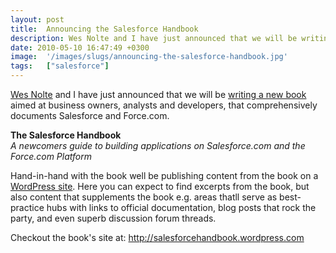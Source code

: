 ```yaml
---
layout: post
title:  Announcing the Salesforce Handbook
description: Wes Nolte and I have just announced that we will be writing a new book aimed at business owners, analysts and developers, that comprehensively documents Salesforce and Force.com. The Salesforce Handbook A newcomers guide to building applications on Salesforce.com and the Force.com Platform  Hand-in-hand with the book well be publishing content from the book on a  WordPress site . Here you can expect to find excerpts from the book, but also content that supplements the book e.g. areas thatll s
date: 2010-05-10 16:47:49 +0300
image:  '/images/slugs/announcing-the-salesforce-handbook.jpg'
tags:   ["salesforce"]
---
```

<p style="clear: both"><a href="http://th3silverlining.com/" target="_blank">Wes Nolte</a> and I have just announced that we will be <a href="http://salesforcehandbook.wordpress.com/" target="_blank">writing a new book</a> aimed at business owners, analysts and developers, that comprehensively documents Salesforce and Force.com.</p><p style="clear: both"><strong>The Salesforce Handbook</strong><br /><em>A newcomers guide to building applications on Salesforce.com and the Force.com Platform</em></p><p style="clear: both">Hand-in-hand with the book well be publishing content from the book on a <a href="http://salesforcehandbook.wordpress.com/" target="_blank">WordPress site</a>. Here you can expect to find excerpts from the book, but also content that supplements the book e.g. areas thatll serve as best-practice hubs with links to official documentation, blog posts that rock the party, and even superb discussion forum threads.</p><p style="clear: both">Checkout the book's site at: <a href="http://salesforcehandbook.wordpress.com/" target="_blank">http://salesforcehandbook.wordpress.com</a></p><p style="clear: both"></p><br class="final-break" style="clear: both" />
